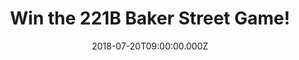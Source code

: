 ---
campaign-uuid: "c-fcc437f2-2aba-48d5-81da-c6a460cbe164"
type: "Preview"
category: "Gifts"
date: "2018-07-20T09:00:00.000Z"
end-date: "2018-08-20T23:59:00.000Z"
disable-form: false
is_promoted: false
has_entry_page: true
title: "Win the 221B Baker Street Game!"
competition-description: "<p>Want to get the boarding game #1 best seller on Amazon?\
  \ If the answer is YES! You won’t want to miss this: we’ve managed to get our hands\
  \ on one of the most enjoyable and mysterious boarding games the 221B Baker Street\
  \ Game for one of our lucky NME AAA members!</p>\r\n<p>Looking forward to beat your\
  \ opponent? Click below to know how!</p>"
hero-header: "Win the 221B Baker Street Game!"
terms-confirmation: "N/A"
banner-img: "https://assets.expresslyapp.com/asset-02a0d7b2-2562-4714-9abe-42a2480f0274.jpg"
logo-left-href: "http://aaa.nme.com"
logo-left-image: "https://assets.expresslyapp.com/asset-230f036c-ef76-476d-9b0e-23111ab749ce.jpg"
logo-left-title: "nme aaa"
bg-image-hero: "https://assets.expresslyapp.com/asset-475f8486-c8c2-4314-b6eb-197f6ebc3f32.jpg"
bg-image-first: "https://assets.expresslyapp.com/asset-a8ae6605-f359-4daf-bb08-f380654c75d7.jpg"
section1-content: "<p>Victorian London and somewhere from within the gloom of the\
  \ swirling mist, a muted cry is heard followed soon after by the sound of running\
  \ feet. Now is your turn to move around the streets of London in any direction you\
  \ choose, visiting various locations where you will collect clues, some of which\
  \ will be cryptic, some will be factual and others may be misleading!</p>\r\n<p>This\
  \ game is packed with opportunities to obstruct and outwit opponents providing 60\
  \ to 90 minutes of thought-provoking entertainment for 2 to 6 players..</p>"
entry-title: "Win the 221B Baker Street Game!"
entry-content: "Enter the draw to win the 221B Baker Street Game by completing the\
  \ form below and meet the headline acts of your festival wardrobe! before 23:59\
  \ on 20th of July 2018."
has-winner: false
prize-description: "The 221B Baker Street Game!"
special-conditions: "Multiple entries are allowed up to one every day."
---